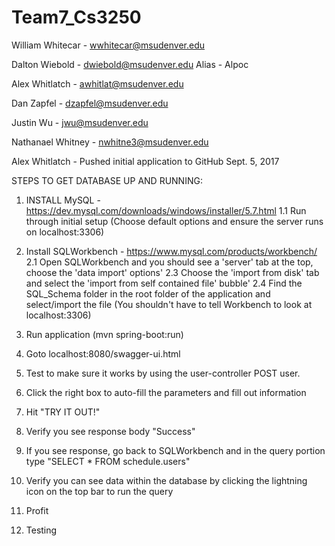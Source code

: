 # Team7_Cs3250
William Whitecar - wwhitecar@msudenver.edu

Dalton Wiebold - dwiebold@msudenver.edu
	Alias - Alpoc

Alex Whitlatch - awhitlat@msudenver.edu

Dan Zapfel - dzapfel@msudenver.edu

Justin Wu - jwu@msudenver.edu

Nathanael Whitney - nwhitne3@msudenver.edu

Alex Whitlatch - Pushed initial application to GitHub Sept. 5, 2017


STEPS TO GET DATABASE UP AND RUNNING:
1. INSTALL MySQL - https://dev.mysql.com/downloads/windows/installer/5.7.html
1.1 Run through initial setup (Choose default options and ensure the server runs on localhost:3306)

2. Install SQLWorkbench - https://www.mysql.com/products/workbench/
2.1 Open SQLWorkbench and you should see a 'server' tab at the top, choose the 'data import' options'
2.3 Choose the 'import from disk' tab and select the 'import from self contained file' bubble'
2.4 Find the SQL_Schema folder in the root folder of the application and select/import the file
(You shouldn't have to tell Workbench to look at localhost:3306)

3. Run application (mvn spring-boot:run)
4. Goto localhost:8080/swagger-ui.html
5. Test to make sure it works by using the user-controller POST user.
6. Click the right box to auto-fill the parameters and fill out information
7. Hit "TRY IT OUT!"
8. Verify you see response body "Success"
9. If you see response, go back to SQLWorkbench and in the query portion type "SELECT * FROM schedule.users"
12. Verify you can see data within the database by clicking the lightning icon on the top bar to run the query
13. Profit

14. Testing




